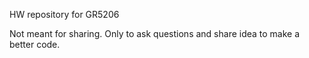 HW repository for GR5206

Not meant for sharing. Only to ask questions and share idea to make a better code. 
